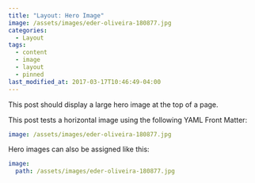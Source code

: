 ```yaml
---
title: "Layout: Hero Image"
image: /assets/images/eder-oliveira-180877.jpg
categories:
  - Layout
tags:
  - content
  - image
  - layout
  - pinned
last_modified_at: 2017-03-17T10:46:49-04:00
---
```


This post should display a large hero image at the top of a page.

This post tests a horizontal image using the following YAML Front Matter:

```yaml
image: /assets/images/eder-oliveira-180877.jpg
```

Hero images can also be assigned like this:

```yaml
image:
  path: /assets/images/eder-oliveira-180877.jpg
```
